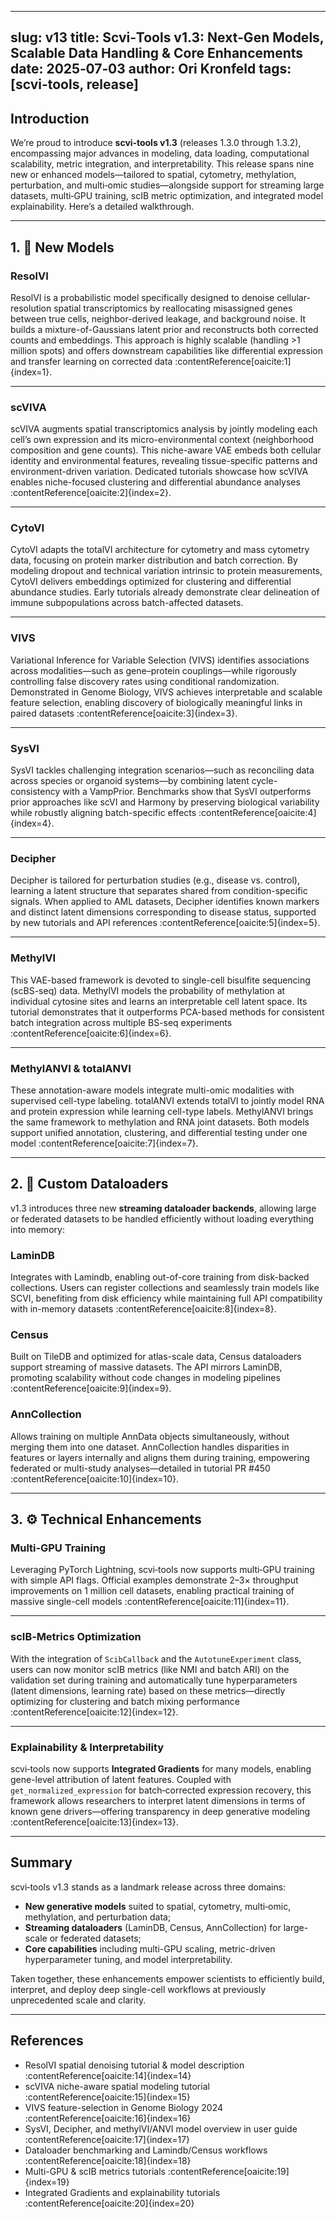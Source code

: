 
---
slug: v13
title:      Scvi‑Tools v1.3: Next‑Gen Models, Scalable Data Handling & Core Enhancements
date:       2025‑07‑03
author: Ori Kronfeld
tags: [scvi-tools, release]
---
## Introduction

We’re proud to introduce **scvi‑tools v1.3** (releases 1.3.0 through 1.3.2), encompassing major advances in modeling, data loading, computational scalability, metric integration, and interpretability. This release spans nine new or enhanced models—tailored to spatial, cytometry, methylation, perturbation, and multi‑omic studies—alongside support for streaming large datasets, multi‑GPU training, scIB metric optimization, and integrated model explainability. Here’s a detailed walkthrough.

---

## 1. 🔬 New Models

### **ResolVI**  
ResolVI is a probabilistic model specifically designed to denoise cellular-resolution spatial transcriptomics by reallocating misassigned genes between true cells, neighbor-derived leakage, and background noise. It builds a mixture-of-Gaussians latent prior and reconstructs both corrected counts and embeddings. This approach is highly scalable (handling >1 million spots) and offers downstream capabilities like differential expression and transfer learning on corrected data :contentReference[oaicite:1]{index=1}.

---

### **scVIVA**  
scVIVA augments spatial transcriptomics analysis by jointly modeling each cell’s own expression and its micro-environmental context (neighborhood composition and gene counts). This niche-aware VAE embeds both cellular identity and environmental features, revealing tissue-specific patterns and environment-driven variation. Dedicated tutorials showcase how scVIVA enables niche-focused clustering and differential abundance analyses :contentReference[oaicite:2]{index=2}.

---

### **CytoVI**  
CytoVI adapts the totalVI architecture for cytometry and mass cytometry data, focusing on protein marker distribution and batch correction. By modeling dropout and technical variation intrinsic to protein measurements, CytoVI delivers embeddings optimized for clustering and differential abundance studies. Early tutorials already demonstrate clear delineation of immune subpopulations across batch-affected datasets.

---

### **VIVS**  
Variational Inference for Variable Selection (VIVS) identifies associations across modalities—such as gene–protein couplings—while rigorously controlling false discovery rates using conditional randomization. Demonstrated in Genome Biology, VIVS achieves interpretable and scalable feature selection, enabling discovery of biologically meaningful links in paired datasets :contentReference[oaicite:3]{index=3}.

---

### **SysVI**  
SysVI tackles challenging integration scenarios—such as reconciling data across species or organoid systems—by combining latent cycle-consistency with a VampPrior. Benchmarks show that SysVI outperforms prior approaches like scVI and Harmony by preserving biological variability while robustly aligning batch-specific effects :contentReference[oaicite:4]{index=4}.

---

### **Decipher**  
Decipher is tailored for perturbation studies (e.g., disease vs. control), learning a latent structure that separates shared from condition-specific signals. When applied to AML datasets, Decipher identifies known markers and distinct latent dimensions corresponding to disease status, supported by new tutorials and API references :contentReference[oaicite:5]{index=5}.

---

### **MethylVI**  
This VAE-based framework is devoted to single-cell bisulfite sequencing (scBS-seq) data. MethylVI models the probability of methylation at individual cytosine sites and learns an interpretable cell latent space. Its tutorial demonstrates that it outperforms PCA-based methods for consistent batch integration across multiple BS-seq experiments :contentReference[oaicite:6]{index=6}.

---

### **MethylANVI & totalANVI**  
These annotation-aware models integrate multi-omic modalities with supervised cell-type labeling. totalANVI extends totalVI to jointly model RNA and protein expression while learning cell-type labels. MethylANVI brings the same framework to methylation and RNA joint datasets. Both models support unified annotation, clustering, and differential testing under one model :contentReference[oaicite:7]{index=7}.

---

## 2. 🧩 Custom Dataloaders

v1.3 introduces three new **streaming dataloader backends**, allowing large or federated datasets to be handled efficiently without loading everything into memory:

### **LaminDB**  
Integrates with Lamindb, enabling out-of-core training from disk-backed collections. Users can register collections and seamlessly train models like SCVI, benefiting from disk efficiency while maintaining full API compatibility with in-memory datasets :contentReference[oaicite:8]{index=8}.

### **Census**  
Built on TileDB and optimized for atlas-scale data, Census dataloaders support streaming of massive datasets. The API mirrors LaminDB, promoting scalability without code changes in modeling pipelines :contentReference[oaicite:9]{index=9}.

### **AnnCollection**  
Allows training on multiple AnnData objects simultaneously, without merging them into one dataset. AnnCollection handles disparities in features or layers internally and aligns them during training, empowering federated or multi-study analyses—detailed in tutorial PR #450 :contentReference[oaicite:10]{index=10}.

---

## 3. ⚙️ Technical Enhancements

### Multi‑GPU Training  
Leveraging PyTorch Lightning, scvi‑tools now supports multi‑GPU training with simple API flags. Official examples demonstrate 2–3× throughput improvements on 1 million cell datasets, enabling practical training of massive single-cell models :contentReference[oaicite:11]{index=11}.

---

### scIB‑Metrics Optimization  
With the integration of `ScibCallback` and the `AutotuneExperiment` class, users can now monitor scIB metrics (like NMI and batch ARI) on the validation set during training and automatically tune hyperparameters (latent dimensions, learning rate) based on these metrics—directly optimizing for clustering and batch mixing performance :contentReference[oaicite:12]{index=12}.

---

### Explainability & Interpretability  
scvi‑tools now supports **Integrated Gradients** for many models, enabling gene-level attribution of latent features. Coupled with `get_normalized_expression` for batch‑corrected expression recovery, this framework allows researchers to interpret latent dimensions in terms of known gene drivers—offering transparency in deep generative modeling :contentReference[oaicite:13]{index=13}.

---

## Summary

scvi‑tools v1.3 stands as a landmark release across three domains:  
- **New generative models** suited to spatial, cytometry, multi‑omic, methylation, and perturbation data;  
- **Streaming dataloaders** (LaminDB, Census, AnnCollection) for large-scale or federated datasets;  
- **Core capabilities** including multi-GPU scaling, metric-driven hyperparameter tuning, and model interpretability.

Taken together, these enhancements empower scientists to efficiently build, interpret, and deploy deep single-cell workflows at previously unprecedented scale and clarity.

---

## References

- ResolVI spatial denoising tutorial & model description :contentReference[oaicite:14]{index=14}  
- scVIVA niche-aware spatial modeling tutorial :contentReference[oaicite:15]{index=15}  
- VIVS feature-selection in Genome Biology 2024 :contentReference[oaicite:16]{index=16}  
- SysVI, Decipher, and methylVI/ANVI model overview in user guide :contentReference[oaicite:17]{index=17}  
- Dataloader benchmarking and Lamindb/Census workflows :contentReference[oaicite:18]{index=18}  
- Multi-GPU & scIB metrics tutorials :contentReference[oaicite:19]{index=19}  
- Integrated Gradients and explainability tutorials :contentReference[oaicite:20]{index=20}  

